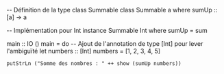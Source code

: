 -- Définition de la type class Summable
class Summable a where
    sumUp :: [a] -> a

-- Implémentation pour Int
instance Summable Int where
    sumUp = sum

main :: IO ()
main = do
    -- Ajout de l'annotation de type [Int] pour lever l'ambiguïté
    let numbers :: [Int]
        numbers = [1, 2, 3, 4, 5]
    
    putStrLn ("Somme des nombres : " ++ show (sumUp numbers))

